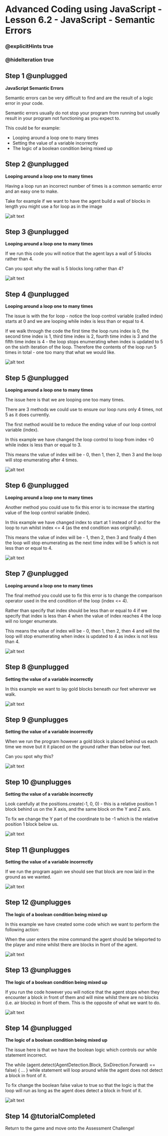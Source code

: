 # Advanced Coding using JavaScript - Lesson 6.2 - JavaScript - Semantic Errors

### @explicitHints true
### @hideIteration true

## Step 1 @unplugged
**JavaScript Semantic Errors**

Semantic errors can be very difficult to find and are the result of a logic error in your code.

Semantic errors usually do not stop your program from running but usually result in your program not functioning as you expect to.

This could be for example:
- Looping around a loop one to many times
- Setting the value of a variable incorrectly
- The logic of a boolean condition being mixed up

## Step 2 @unplugged
**Looping around a loop one to many times**

Having a loop run an incorrect number of times is a common semantic error and an easy one to make.

Take for example if we want to have the agent build a wall of blocks in length you might use a for loop as in the image

![alt text](https://advancedjs.codingcredentials.com/Lesson6/6.2/images/1.jpg?raw=true "error")

## Step 3 @unplugged
**Looping around a loop one to many times**

If we run this code you will notice that the agent lays a wall of 5 blocks rather than 4.

Can you spot why the wall is 5 blocks long rather than 4?

![alt text](https://advancedjs.codingcredentials.com/Lesson6/6.2/images/2.jpg?raw=true "error")

## Step 4 @unplugged
**Looping around a loop one to many times**

The issue is with the for loop - notice the loop control variable (called index) starts at 0 and we are looping while index is less than or equal to 4.

If we walk through the code the first time the loop runs index is 0, the second time index is 1, third time index is 2, fourth time index is 3 and the fifth time index is 4 - the loop stops enumerating when index is updated to 5 on the sixth iteration of the loop.
Therefore the contents of the loop run 5 times in total - one too many that what we would like.

![alt text](https://advancedjs.codingcredentials.com/Lesson6/6.2/images/2.jpg?raw=true "error")

## Step 5 @unplugged
**Looping around a loop one to many times**

The issue here is that we are looping one too many times.

There are 3 methods we could use to ensure our loop runs only 4 times, not 5 as it does currently.

The first method would be to reduce the ending value of our loop control variable (index).

In this example we have changed the loop control to loop from index =0 while index is less than or equal to 3.

This means the value of index will be - 0, then 1, then 2, then 3 and the loop will stop enumerating after 4 times.

![alt text](https://advancedjs.codingcredentials.com/Lesson6/6.2/images/3.jpg?raw=true "error")

## Step 6 @unplugged
**Looping around a loop one to many times**

Another method you could use to fix this error is to increase the starting value of the loop control variable (index).

In this example we have changed index to start at 1 instead of 0 and for the loop to run whilst index <= 4 (as the end condition was originally).

This means the value of index will be - 1, then 2, then 3 and finally 4 then the loop will stop enumerating as the next time index will be 5 which is not less than or equal to 4.

![alt text](https://advancedjs.codingcredentials.com/Lesson6/6.2/images/4.jpg?raw=true "error")

## Step 7 @unplugged
**Looping around a loop one to many times**

The final method you could use to fix this error is to change the comparison operator used in the end condition of the loop (index <= 4).

Rather than specify that index should be less than or equal to 4 if we specify that index is less than 4 when the value of index reaches 4 the loop will no longer enumerate.

This means the value of index will be - 0, then 1, then 2, then 4 and will the loop will stop enumerating when index is updated to 4 as index is not less than 4.

![alt text](https://advancedjs.codingcredentials.com/Lesson6/6.2/images/5.jpg?raw=true "error")

## Step 8 @unplugged
**Setting the value of a variable incorrectly**

In this example we want to lay gold blocks beneath our feet wherever we walk.

![alt text](https://advancedjs.codingcredentials.com/Lesson6/6.2/images/6.jpg?raw=true "error")

## Step 9 @unplugges
**Setting the value of a variable incorrectly**

When we run the program however a gold block is placed behind us each time we move but it it placed on the ground rather than below our feet.

Can you spot why this?

![alt text](https://advancedjs.codingcredentials.com/Lesson6/6.2/images/7.jpg?raw=true "error")

## Step 10 @unplugges
**Setting the value of a variable incorrectly**

Look carefully at the positions.create(-1, 0, 0)  - this is a relative position 1 block behind us on the X axis, and the same block on the Y and Z axis.

To fix we change the Y part of the coordinate to be -1 which is the relative position 1 block below us.

![alt text](https://advancedjs.codingcredentials.com/Lesson6/6.2/images/8.jpg?raw=true "error")

## Step 11 @unplugges
**Setting the value of a variable incorrectly**

If we run the program again we should see that block are now laid in the ground as we wanted.

![alt text](https://advancedjs.codingcredentials.com/Lesson6/6.2/images/9.jpg?raw=true "error")

## Step 12 @unplugges
**The logic of a boolean condition being mixed up**

In this example we have created some code which we want to perform the following action:

When the user enters the mine command the agent should be teleported to the player and mine whilst there are blocks in front of the agent.

![alt text](https://advancedjs.codingcredentials.com/Lesson6/6.2/images/10.jpg?raw=true "error")

## Step 13 @unplugges
**The logic of a boolean condition being mixed up**

If you run the code however you will notice that the agent stops when they encounter a block in front of them and will mine whilst there are no blocks (i.e. air blocks) in front of them. This is the opposite of what we want to do.

![alt text](https://advancedjs.codingcredentials.com/Lesson6/6.2/images/11.jpg?raw=true "error")

## Step 14 @unplugged
**The logic of a boolean condition being mixed up**

The issue here is that we have the boolean logic which controls our while statement incorrect.

The while (agent.detect(AgentDetection.Block, SixDirection.Forward) == false) { ... } while statement will loop around while the agent does not detect a block in front of it.

To fix change the boolean false value to true so that the logic is that the loop will run as long as the agent does detect a block in front of it.

![alt text](https://advancedjs.codingcredentials.com/Lesson6/6.2/images/12.jpg?raw=true "error")

## Step 14 @tutorialCompleted
Return to the game and move onto the Assessment Challenge!
